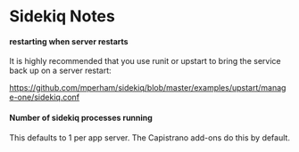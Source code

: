 # Sidekiq Notes

#### restarting when server restarts

It is highly recommended that you use runit or upstart to bring the service back up on a server restart:

https://github.com/mperham/sidekiq/blob/master/examples/upstart/manage-one/sidekiq.conf

#### Number of sidekiq processes running

This defaults to 1 per app server.  The Capistrano add-ons do this by default.